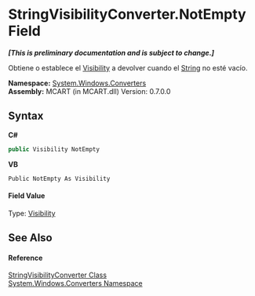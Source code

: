 # StringVisibilityConverter.NotEmpty Field
 _**\[This is preliminary documentation and is subject to change.\]**_

Obtiene o establece el <a href="http://msdn2.microsoft.com/es-es/library/ms590101" target="_blank">Visibility</a> a devolver cuando el <a href="http://msdn2.microsoft.com/es-es/library/s1wwdcbf" target="_blank">String</a> no esté vacío.

**Namespace:**&nbsp;<a href="209509be-498c-78bd-c9c1-8c3bc31f7d1f">System.Windows.Converters</a><br />**Assembly:**&nbsp;MCART (in MCART.dll) Version: 0.7.0.0

## Syntax

**C#**<br />
``` C#
public Visibility NotEmpty
```

**VB**<br />
``` VB
Public NotEmpty As Visibility
```


#### Field Value
Type: <a href="http://msdn2.microsoft.com/es-es/library/ms590101" target="_blank">Visibility</a>

## See Also


#### Reference
<a href="bbcf812a-6a55-f5aa-27c8-2f3d2f147434">StringVisibilityConverter Class</a><br /><a href="209509be-498c-78bd-c9c1-8c3bc31f7d1f">System.Windows.Converters Namespace</a><br />